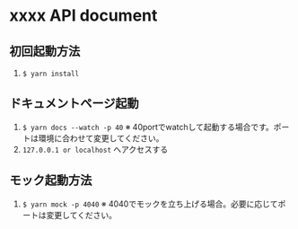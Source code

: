# xxxx API document

## 初回起動方法
1. `$ yarn install`

## ドキュメントページ起動
1. `$ yarn docs --watch -p 40` ※ 40portでwatchして起動する場合です。ポートは環境に合わせて変更してください。
1. `127.0.0.1 or localhost` へアクセスする

## モック起動方法
1. `$ yarn mock -p 4040` ※ 4040でモックを立ち上げる場合。必要に応じてポートは変更してください。